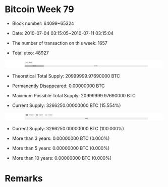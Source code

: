 # Bitcoin Week 79

- Block number: 64099~65324

- Date: 2010-07-04 03:15:05~2010-07-11 03:15:04

- The number of transaction on this week: 1657

- Total utxo: 48927

![](../images/mined_week79.png)

- Theoretical Total Supply: 20999999.97690000 BTC

- Permanently Disappeared: 0.00000000 BTC

- Maximum Possible Total Supply: 20999999.97690000 BTC

- Current Supply: 3266250.00000000 BTC (15.554%)

![](../images/year_week79.png)


- Current Supply: 3266250.00000000 BTC (100.000%)

- More than 3 years: 0.00000000 BTC (0.000%)

- More than 5 years: 0.00000000 BTC (0.000%)

- More than 10 years: 0.00000000 BTC (0.000%)

# Remarks

